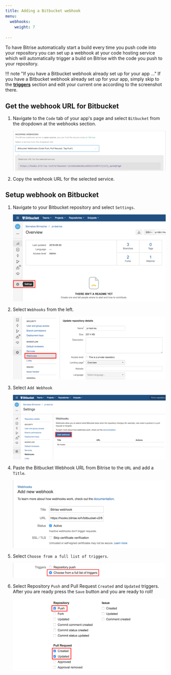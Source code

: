 ```yaml
---
title: Adding a Bitbucket webhook
menu:
  webhooks:
    weight: 7

---
```

To have Bitrise automatically start a build every time you push code into your repository you
can set up a webhook at your code hosting service which will automatically
trigger a build on Bitrise with the code you push to your repository.

!!! note "If you have a Bitbucket webhook already set up for your app ..."
    If you have a Bitbucket webhook already set up for your app,
    simply skip to the [**triggers**](#choose-from-triggers) section
    and edit your current one according to the screenshot there.

## Get the webhook URL for Bitbucket

1. Navigate to the `Code` tab of your app's page and select `Bitbucket` from the dropdown at the webhooks section.

    ![Screenshot](/img/webhooks/webhooks_bitbucket.png)

1. Copy the webhook URL for the selected service.

## Setup webhook on Bitbucket

1. Navigate to your Bitbucket repository and select `Settings`.

    ![Screenshot](/img/webhooks/bitbucket_settings.png)

1. Select `Webhooks` from the left.

    ![Screenshot](/img/webhooks/bitbucket_settings_webhooks.png)

1. Select `Add Webhook`

    ![Screenshot](/img/webhooks/bitbucket_add_webhooks.png)

1. Paste the Bitbucket Webhook URL from Bitrise to the `URL` and add a `Title`.

    ![Screenshot](/img/webhooks/bitbucket_webhook_info.png)

1. Select `Choose from a full list of triggers`.

    ![Screenshot](/img/webhooks/bitbucket_webhook_trigger.png)

1. Select Repository `Push` and Pull Request `Created` and `Updated` triggers. After you are ready press the `Save` button and you are ready to roll!

    ![Screenshot](/img/webhooks/bitbucket_webhook_push_and_pr.png)